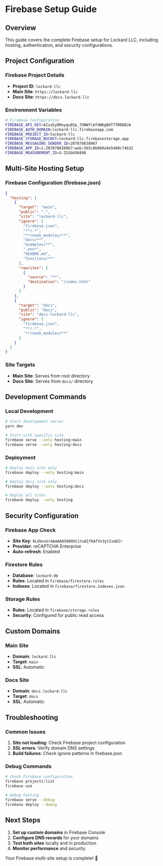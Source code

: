 # Firebase Setup Guide

## Overview

This guide covers the complete Firebase setup for Lockard LLC, including hosting, authentication, and security configurations.

## Project Configuration

### Firebase Project Details
- **Project ID**: `lockard-llc`
- **Main Site**: `https://lockard.llc`
- **Docs Site**: `https://docs.lockard.llc`

### Environment Variables
```bash
# Firebase Configuration
FIREBASE_API_KEY=AIzaSyDMuyqu8Sp_7UNWYlAfdW6gBdT7fR0DBJA
FIREBASE_AUTH_DOMAIN=lockard-llc.firebaseapp.com
FIREBASE_PROJECT_ID=lockard-llc
FIREBASE_STORAGE_BUCKET=lockard-llc.firebasestorage.app
FIREBASE_MESSAGING_SENDER_ID=207878838967
FIREBASE_APP_ID=1:207878838967:web:565c86060a9e5408c74b32
FIREBASE_MEASUREMENT_ID=G-ZSSGH36898
```

## Multi-Site Hosting Setup

### Firebase Configuration (firebase.json)
```json
{
  "hosting": [
    {
      "target": "main",
      "public": ".",
      "site": "lockard-llc",
      "ignore": [
        "firebase.json",
        "**/.*",
        "**/node_modules/**",
        "docs/**",
        "examples/**",
        ".env*",
        "README.md",
        "functions/**"
      ],
      "rewrites": [
        {
          "source": "**",
          "destination": "/index.html"
        }
      ]
    },
    {
      "target": "docs",
      "public": "docs",
      "site": "docs-lockard-llc",
      "ignore": [
        "firebase.json",
        "**/.*",
        "**/node_modules/**"
      ]
    }
  ]
}
```

### Site Targets
- **Main Site**: Serves from root directory
- **Docs Site**: Serves from `docs/` directory

## Development Commands

### Local Development
```bash
# Start development server
yarn dev

# Start with specific site
firebase serve --only hosting:main
firebase serve --only hosting:docs
```

### Deployment
```bash
# Deploy main site only
firebase deploy --only hosting:main

# Deploy docs site only
firebase deploy --only hosting:docs

# Deploy all sites
firebase deploy --only hosting
```

## Security Configuration

### Firebase App Check
- **Site Key**: `6LdknvUrAAAAAO500OXCitu8If6AfVn3ytIsmDIr`
- **Provider**: reCAPTCHA Enterprise
- **Auto-refresh**: Enabled

### Firestore Rules
- **Database**: `lockard-db`
- **Rules**: Located in `firebase/firestore.rules`
- **Indexes**: Located in `firebase/firestore.indexes.json`

### Storage Rules
- **Rules**: Located in `firebase/storage.rules`
- **Security**: Configured for public read access

## Custom Domains

### Main Site
- **Domain**: `lockard.llc`
- **Target**: `main`
- **SSL**: Automatic

### Docs Site
- **Domain**: `docs.lockard.llc`
- **Target**: `docs`
- **SSL**: Automatic

## Troubleshooting

### Common Issues
1. **Site not loading**: Check Firebase project configuration
2. **SSL errors**: Verify domain DNS settings
3. **Build failures**: Check ignore patterns in firebase.json

### Debug Commands
```bash
# Check Firebase configuration
firebase projects:list
firebase use

# Debug hosting
firebase serve --debug
firebase deploy --debug
```

## Next Steps

1. **Set up custom domains** in Firebase Console
2. **Configure DNS records** for your domains
3. **Test both sites** locally and in production
4. **Monitor performance** and security

Your Firebase multi-site setup is complete! 🚀
